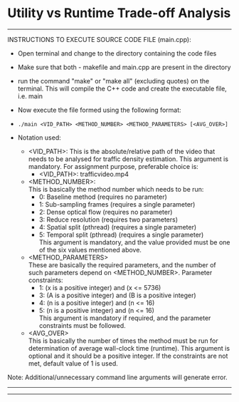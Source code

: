 # Utility vs Runtime Trade-off Analysis

---

INSTRUCTIONS TO EXECUTE SOURCE CODE FILE (main.cpp):
- Open terminal and change to the directory containing the code files
- Make sure that both - makefile and main.cpp are present in the directory
- run the command "make" or "make all" (excluding quotes) on the terminal.
  This will compile the C++ code and create the executable file, i.e. main
- Now execute the file formed using the following format:
- ```./main <VID_PATH> <METHOD_NUMBER> <METHOD_PARAMETERS> [<AVG_OVER>]```

- Notation used:
  - <VID_PATH>:
     This is the absolute/relative path of the video that needs to be 
     analysed for traffic density estimation. This argument is mandatory.
     For assignment purpose, preferable choice is:  
	- <VID_PATH>: trafficvideo.mp4  
  - <METHOD_NUMBER>:  
	   This is basically the method number which needs to be run:  
     - 0: Baseline method (requires no parameter)  
     - 1: Sub-sampling frames (requires a single parameter)  
     - 2: Dense optical flow (requires no parameter)  
     - 3: Reduce resolution (requires two parameters)  
     - 4: Spatial split (pthread) (requires a single parameter)  
     - 5: Temporal split (pthread) (requires a single parameter)  
     This argument is mandatory, and the value provided must be one of the
     six values mentioned above.  
  - <METHOD_PARAMETERS>  
     These are basically the required parameters, and the number of such
     parameters depend on <METHOD_NUMBER>. Parameter constraints:  
     - 1: (x is a positive integer) and (x <= 5736)
     - 3: (A is a positive integer) and (B is a positive integer)  
     - 4: (n is a positive integer) and (n <= 16)  
     - 5: (n is a positive integer) and (n <= 16)  
    This argument is mandatory if required, and the parameter constraints must
    be followed.  
  - <AVG_OVER>   
     This is basically the number of times the method must be run for determination
     of average wall-clock time (runtime). This argument is optional and it should
     be a positive integer. If the constraints are not met, default value of 1 is
     used.  

Note: Additional/unnecessary command line arguments will generate error.       

---

---

